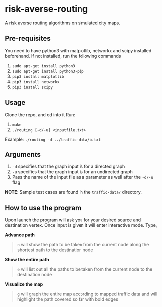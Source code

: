 # risk-averse-routing
A risk averse routing algorithms on simulated city maps.

## Pre-requisites
You need to have python3 with matplotlib, networkx and scipy installed beforehand.
If not installed, run the following commands
1. `sudo apt-get install python3`
2. `sudo apt-get install python3-pip`
3. `pip3 install matplotlib`
4. `pip3 install networkx`
5. `pip3 install scipy`

## Usage

Clone the repo, and cd into it
Run:
1. `make`
2. `./routing [-d/-u] <inputfile.txt>`

Example: `./routing -d ../traffic-data/b.txt`

## Arguments
1. `-d` specifies that the graph input is for a directed graph
2. `-u` specifies that the graph input is for an undirected graph
3. Pass the name of the input file as a parameter as well after the `-d/-u` flag

 **NOTE**: Sample test cases are found in the `traffic-data/` directory.

## How to use the program

Upon launch the program will ask you for your desired source and destination vertex.
Once input is given it will enter interactive mode. 
Type, 

**Advance path**

> `n` will show the path to be taken from the current node along the shortest path to the destination node

**Show the entire path**

> `e` will list out all the paths to be taken from the current node to the destination node

**Visualize the map**

> `g` will graph the entire map according to mapped traffic data and will highlight the path covered so far with bold edges